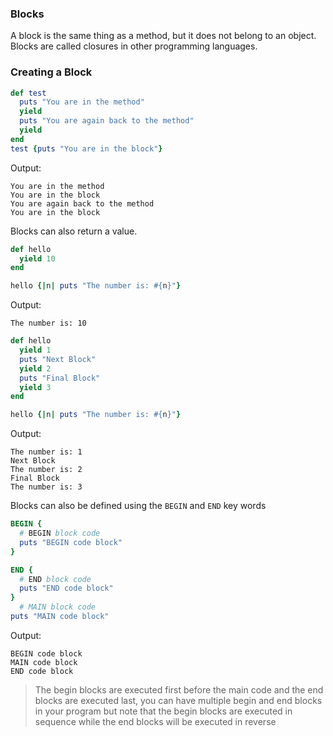 ### Blocks

A block is the same thing as a method, but it does not belong to an object. Blocks are called closures in other programming languages.

### Creating a Block

```rb
def test
  puts "You are in the method"
  yield
  puts "You are again back to the method"
  yield
end
test {puts "You are in the block"}
```

Output:

```shell
You are in the method
You are in the block
You are again back to the method
You are in the block
```

Blocks can also return a value.

```rb
def hello
  yield 10
end

hello {|n| puts "The number is: #{n}"}
```

Output:

```shell
The number is: 10
```

```rb
def hello
  yield 1
  puts "Next Block"
  yield 2
  puts "Final Block"
  yield 3
end

hello {|n| puts "The number is: #{n}"}

```

Output:

```shell
The number is: 1
Next Block
The number is: 2
Final Block
The number is: 3
```

Blocks can also be defined using the `BEGIN` and `END` key words

```rb
BEGIN {
  # BEGIN block code
  puts "BEGIN code block"
}

END {
  # END block code
  puts "END code block"
}
  # MAIN block code
puts "MAIN code block"
```

Output:

```shell
BEGIN code block
MAIN code block
END code block
```

> The begin blocks are executed first before the main code and the end blocks are executed last, you can have multiple begin and end blocks in your program but note that the begin blocks are executed in sequence while the end blocks will be executed in reverse
